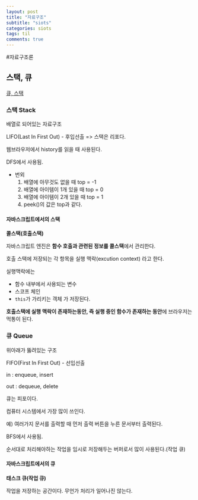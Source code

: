```yaml
---
layout: post
title: "자료구조"
subtitle: "siots"
categories: siots
tags: til
comments: true
---
```


#자료구조론

## 스택, 큐

[큐, 스택](https://helloworldjavascript.net/pages/282-data-structures.html)

### 스택 Stack

배열로 되어있는 자료구조

LIFO(Last In First Out) - 후입선출 => 스택은 리포다.

웹브라우저에서 history를 읽을 때 사용된다.

DFS에서 사용됨.

- 번외
  1. 배열에 아무것도 없을 때 top = -1
  1. 배열에 아이템이 1개 있을 때 top = 0
  1. 배열에 아이템이 2개 있을 때 top = 1
  1. peek()의 값은 top과 같다.

#### 자바스크립트에서의 스택

**콜스택(호출스택)**

자바스크립트 엔진은 **함수 호출과 관련된 정보를 콜스택**에서 관리한다.

호출 스택에 저장되는 각 항목을 실행 맥락(excution context) 라고 한다.

실행맥락에는

- 함수 내부에서 사용되는 변수
- 스코프 체인
- `this`가 가리키는 객체
  가 저장된다.

**호출스택에 실행 맥락이 존재하는동안, 즉 실행 중인 함수가 존재하는 동안**에 브라우저는 먹통이 된다.

### 큐 Queue

위아래가 뚫려있는 구조

FIFO(First In First Out) - 선입선출

in : enqueue, insert

out : dequeue, delete

큐는 피포이다.

컴퓨터 시스템에서 가장 많이 쓰인다.

예) 여러가지 문서를 출력할 때 먼저 출력 버튼을 누른 문서부터 출력된다.

BFS에서 사용됨.

순서대로 처리해야하는 작업을 임시로 저장해두는 버퍼로서 많이 사용된다.(작업 큐)

#### 자바스크립트에서의 큐

**태스크 큐(작업 큐)**

작업을 저장하는 공간이다. 무언가 처리가 일어나진 않는다.
